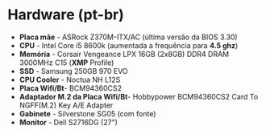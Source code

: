 # Hardware \(pt-br\)

* **Placa mãe** - ASRock Z370M-ITX/AC \(última versão da BIOS 3.30\)
* **CPU** - Intel Core i5 8600k \(aumentada a frequência para **4.5 ghz**\)
* **Memória** - Corsair Vengeance LPX 16GB \(2x8GB\) DDR4 DRAM 3000MHz C15 \(**XMP** Profile\)
* **SSD** - Samsung 250GB 970 EVO
* **CPU Cooler** - Noctua NH L12S
* **Placa Wifi/Bt**-  BCM94360CS2
* **Adaptador M.2 da Placa Wifi/Bt**-  Hobbypower BCM94360CS2 Card To NGFF\(M.2\) Key A/E Adapter
* **Gabinete** - Silverstone SG05 \(com fonte\)
* **Monitor** - Dell S2716DG \(27"\)

